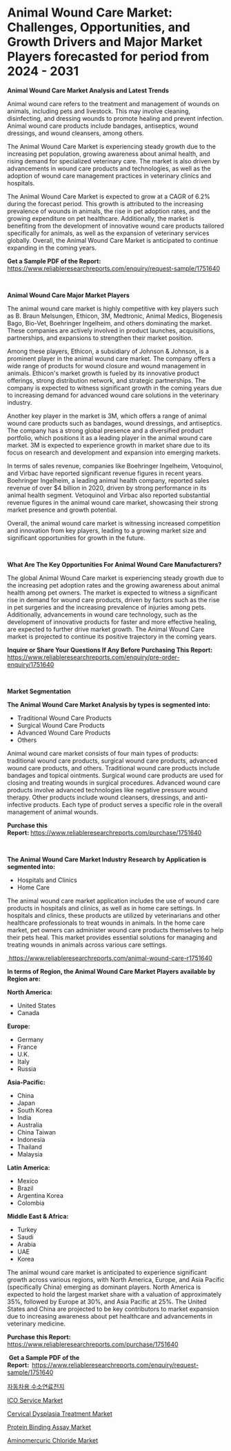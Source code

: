 <p><h1>Animal Wound Care Market: Challenges, Opportunities, and Growth Drivers and Major Market Players forecasted for period from 2024 - 2031</h1></p><p><strong>Animal Wound Care Market Analysis and Latest Trends</strong></p>
<p><p>Animal wound care refers to the treatment and management of wounds on animals, including pets and livestock. This may involve cleaning, disinfecting, and dressing wounds to promote healing and prevent infection. Animal wound care products include bandages, antiseptics, wound dressings, and wound cleansers, among others.</p><p>The Animal Wound Care Market is experiencing steady growth due to the increasing pet population, growing awareness about animal health, and rising demand for specialized veterinary care. The market is also driven by advancements in wound care products and technologies, as well as the adoption of wound care management practices in veterinary clinics and hospitals.</p><p>The Animal Wound Care Market is expected to grow at a CAGR of 6.2% during the forecast period. This growth is attributed to the increasing prevalence of wounds in animals, the rise in pet adoption rates, and the growing expenditure on pet healthcare. Additionally, the market is benefiting from the development of innovative wound care products tailored specifically for animals, as well as the expansion of veterinary services globally. Overall, the Animal Wound Care Market is anticipated to continue expanding in the coming years.</p></p>
<p><strong>Get a Sample PDF of the Report:&nbsp;</strong> <a href="https://www.reliableresearchreports.com/enquiry/request-sample/1751640">https://www.reliableresearchreports.com/enquiry/request-sample/1751640</a></p>
<p>&nbsp;</p>
<p><strong>Animal Wound Care Major Market Players</strong></p>
<p><p>The animal wound care market is highly competitive with key players such as B. Braun Melsungen, Ethicon, 3M, Medtronic, Animal Medics, Biogenesis Bago, Bio-Vet, Boehringer Ingelheim, and others dominating the market. These companies are actively involved in product launches, acquisitions, partnerships, and expansions to strengthen their market position.</p><p>Among these players, Ethicon, a subsidiary of Johnson & Johnson, is a prominent player in the animal wound care market. The company offers a wide range of products for wound closure and wound management in animals. Ethicon's market growth is fueled by its innovative product offerings, strong distribution network, and strategic partnerships. The company is expected to witness significant growth in the coming years due to increasing demand for advanced wound care solutions in the veterinary industry.</p><p>Another key player in the market is 3M, which offers a range of animal wound care products such as bandages, wound dressings, and antiseptics. The company has a strong global presence and a diversified product portfolio, which positions it as a leading player in the animal wound care market. 3M is expected to experience growth in market share due to its focus on research and development and expansion into emerging markets.</p><p>In terms of sales revenue, companies like Boehringer Ingelheim, Vetoquinol, and Virbac have reported significant revenue figures in recent years. Boehringer Ingelheim, a leading animal health company, reported sales revenue of over $4 billion in 2020, driven by strong performance in its animal health segment. Vetoquinol and Virbac also reported substantial revenue figures in the animal wound care market, showcasing their strong market presence and growth potential. </p><p>Overall, the animal wound care market is witnessing increased competition and innovation from key players, leading to a growing market size and significant opportunities for growth in the future.</p></p>
<p>&nbsp;</p>
<p><strong>What Are The Key Opportunities For Animal Wound Care Manufacturers?</strong></p>
<p><p>The global Animal Wound Care market is experiencing steady growth due to the increasing pet adoption rates and the growing awareness about animal health among pet owners. The market is expected to witness a significant rise in demand for wound care products, driven by factors such as the rise in pet surgeries and the increasing prevalence of injuries among pets. Additionally, advancements in wound care technology, such as the development of innovative products for faster and more effective healing, are expected to further drive market growth. The Animal Wound Care market is projected to continue its positive trajectory in the coming years.</p></p>
<p><strong>Inquire or Share Your Questions If Any Before Purchasing This Report:</strong> <a href="https://www.reliableresearchreports.com/enquiry/pre-order-enquiry/1751640">https://www.reliableresearchreports.com/enquiry/pre-order-enquiry/1751640</a></p>
<p>&nbsp;</p>
<p><strong>Market Segmentation</strong></p>
<p><strong>The Animal Wound Care Market Analysis by types is segmented into:</strong></p>
<p><ul><li>Traditional Wound Care Products</li><li>Surgical Wound Care Products</li><li>Advanced Wound Care Products</li><li>Others</li></ul></p>
<p><p>Animal wound care market consists of four main types of products: traditional wound care products, surgical wound care products, advanced wound care products, and others. Traditional wound care products include bandages and topical ointments. Surgical wound care products are used for closing and treating wounds in surgical procedures. Advanced wound care products involve advanced technologies like negative pressure wound therapy. Other products include wound cleansers, dressings, and anti-infective products. Each type of product serves a specific role in the overall management of animal wounds.</p></p>
<p><strong>Purchase this Report:&nbsp;</strong><a href="https://www.reliableresearchreports.com/purchase/1751640">https://www.reliableresearchreports.com/purchase/1751640</a></p>
<p>&nbsp;</p>
<p><strong>The Animal Wound Care Market Industry Research by Application is segmented into:</strong></p>
<p><ul><li>Hospitals and Clinics</li><li>Home Care</li></ul></p>
<p><p>The animal wound care market application includes the use of wound care products in hospitals and clinics, as well as in home care settings. In hospitals and clinics, these products are utilized by veterinarians and other healthcare professionals to treat wounds in animals. In the home care market, pet owners can administer wound care products themselves to help their pets heal. This market provides essential solutions for managing and treating wounds in animals across various care settings.</p></p>
<p><a href="https://www.reliableresearchreports.com/animal-wound-care-r1751640">&nbsp;https://www.reliableresearchreports.com/animal-wound-care-r1751640</a></p>
<p><strong>In terms of Region, the Animal Wound Care Market Players available by Region are:</strong></p>
<p>
    <p> <strong> North America: </strong>
        <ul>
            <li>United States</li>
            <li>Canada</li>
        </ul>
        </p> 
    <p> <strong> Europe: </strong>
        <ul>
            <li>Germany</li>
            <li>France</li>
            <li>U.K.</li>
            <li>Italy</li>
            <li>Russia</li>
        </ul>
        </p> 
    <p> <strong> Asia-Pacific: </strong>
        <ul>
            <li>China</li>
            <li>Japan</li>
            <li>South Korea</li>
            <li>India</li>
            <li>Australia</li>
            <li>China Taiwan</li>
            <li>Indonesia</li>
            <li>Thailand</li>
            <li>Malaysia</li>
        </ul>
        </p> 
    <p> <strong> Latin America: </strong>
        <ul>
            <li>Mexico</li>
            <li>Brazil</li>
            <li>Argentina Korea</li>
            <li>Colombia</li>
        </ul>
        </p> 
    <p> <strong> Middle East & Africa: </strong>
        <ul>
            <li>Turkey</li>
            <li>Saudi</li>
            <li>Arabia</li>
            <li>UAE</li>
            <li>Korea</li>
        </ul>
    </p>
    </p>
<p><p>The animal wound care market is anticipated to experience significant growth across various regions, with North America, Europe, and Asia Pacific (specifically China) emerging as dominant players. North America is expected to hold the largest market share with a valuation of approximately 35%, followed by Europe at 30%, and Asia Pacific at 25%. The United States and China are projected to be key contributors to market expansion due to increasing awareness about pet healthcare and advancements in veterinary medicine.</p></p>
<p><strong>Purchase this Report: </strong><a href="https://www.reliableresearchreports.com/purchase/1751640">https://www.reliableresearchreports.com/purchase/1751640</a></p>
<p>&nbsp;<strong>Get a Sample PDF of the Report:&nbsp;&nbsp;</strong><a href="https://www.reliableresearchreports.com/enquiry/request-sample/1751640">https://www.reliableresearchreports.com/enquiry/request-sample/1751640</a></p>
<p><strong></strong></p>
<p><p><a href="https://github.com/vsckjg50460/Market-Research-Report-List-2/blob/main/216996442679.md">자동차용 수소연료전지</a></p><p><a href="https://www.linkedin.com/pulse/ico-service-market-size-reveals-best-marketing-channels-atjfe?trackingId=%2B6Z%2BYXrPRlTkDxyaMDHaNw%3D%3D">ICO Service Market</a></p><p><a href="https://github.com/lubmix/Market-Research-Report-List-2/blob/main/cervical-dysplasia-treatment-market.md">Cervical Dysplasia Treatment Market</a></p><p><a href="https://github.com/Hazelklievgspy6vdcsmu106w/Market-Research-Report-List-2/blob/main/protein-binding-assay-market.md">Protein Binding Assay Market</a></p><p><a href="https://issuu.com/reportprime-2/docs/aminomercuric-chloride-market-size-2030.pptx">Aminomercuric Chloride Market</a></p></p>